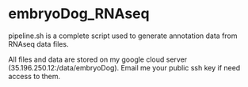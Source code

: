 # embryoDog_RNAseq

pipeline.sh is a complete script used to generate annotation data from RNAseq data files.

All files and data are stored on my google cloud server (35.196.250.12:/data/embryoDog). Email me your public ssh key if need access to them.
